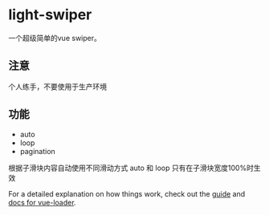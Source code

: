 # light-swiper

一个超级简单的vue swiper。

## 注意
个人练手，不要使用于生产环境

## 功能
* auto
* loop
* pagination

根据子滑块内容自动使用不同滑动方式
auto 和 loop 只有在子滑块宽度100%时生效


For a detailed explanation on how things work, check out the [guide](http://vuejs-templates.github.io/webpack/) and [docs for vue-loader](http://vuejs.github.io/vue-loader).

